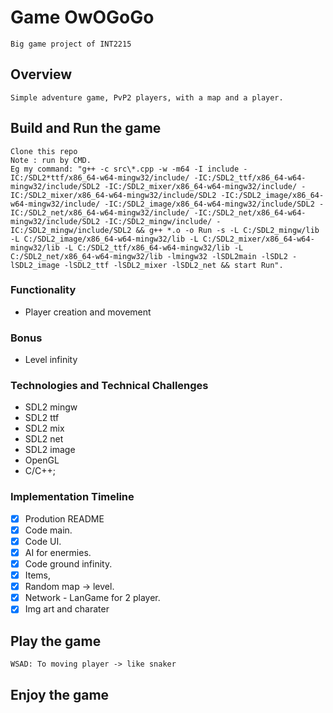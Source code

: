 # Game OwOGoGo

    Big game project of INT2215

## Overview

    Simple adventure game, PvP2 players, with a map and a player.

## Build and Run the game

    Clone this repo
    Note : run by CMD.
    Eg my command: "g++ -c src\*.cpp -w -m64 -I include -IC:/SDL2*ttf/x86_64-w64-mingw32/include/ -IC:/SDL2_ttf/x86_64-w64-mingw32/include/SDL2 -IC:/SDL2_mixer/x86_64-w64-mingw32/include/ -IC:/SDL2_mixer/x86_64-w64-mingw32/include/SDL2 -IC:/SDL2_image/x86_64-w64-mingw32/include/ -IC:/SDL2_image/x86_64-w64-mingw32/include/SDL2 -IC:/SDL2_net/x86_64-w64-mingw32/include/ -IC:/SDL2_net/x86_64-w64-mingw32/include/SDL2 -IC:/SDL2_mingw/include/ -IC:/SDL2_mingw/include/SDL2 && g++ *.o -o Run -s -L C:/SDL2_mingw/lib -L C:/SDL2_image/x86_64-w64-mingw32/lib -L C:/SDL2_mixer/x86_64-w64-mingw32/lib -L C:/SDL2_ttf/x86_64-w64-mingw32/lib -L C:/SDL2_net/x86_64-w64-mingw32/lib -lmingw32 -lSDL2main -lSDL2 -lSDL2_image -lSDL2_ttf -lSDL2_mixer -lSDL2_net && start Run".

### Functionality

- Player creation and movement

### Bonus

- Level infinity

### Technologies and Technical Challenges

- SDL2 mingw
- SDL2 ttf
- SDL2 mix
- SDL2 net
- SDL2 image
- OpenGL
- C/C++;

### Implementation Timeline

- [x] Prodution README
- [x] Code main.
- [x] Code UI.
- [x] AI for enermies.
- [x] Code ground infinity.
- [x] Items,
- [x] Random map -> level.
- [x] Network - LanGame for 2 player.
- [x] Img art and charater

## Play the game

    WSAD: To moving player -> like snaker

## Enjoy the game
